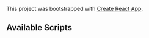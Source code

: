 This project was bootstrapped with [Create React App](https://github.com/facebook/create-react-app).

## Available Scripts